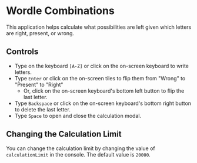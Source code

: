 # Wordle Combinations

This application helps calculate what possibilities are left given which letters are right, present, or wrong.

## Controls

* Type on the keyboard `[A-Z]` or click on the on-screen keyboard to write letters.
* Type `Enter` or click on the on-screen tiles to flip them from "Wrong" to "Present" to "Right"
  * Or, click on the on-screen keyboard's bottom left button to flip the last letter.
* Type `Backspace` or click on the on-screen keyboard's bottom right button to delete the last letter.
* Type `Space` to open and close the calculation modal.

## Changing the Calculation Limit

You can change the calculation limit by changing the value of `calculationLimit` in the console. The default value is `20000`.
